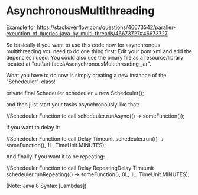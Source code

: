 # AsynchronousMultithreading
Example for https://stackoverflow.com/questions/46673542/paraller-exeuction-of-queries-java-by-multi-threads/46673727#46673727

So basically if you want to use this code now for asynchronous multithreading you need to do one thing first:
Edit your pom.xml and add the depencies i used. You could also use the binary file as a resource/library located at 
"out\artifacts\AsonychronousMultithreading_jar".

What you have to do now is simply creating a new instance of the "Schedeuler"-class!

private final Schedeuler schedeuler = new Schedeuler();

and then just start your tasks asynchronously like that:


//Schedeuler             Function to call 
schedeuler.runAsync(() -> someFunction());


If you want to delay it:

//Schedeuler             Function to call    Delay Timeunit
schedeuler.run(() -> someFunction(), 1L, TimeUnit.MINUTES);


And finally if you want it to be repeating:


//Schedeuler             Function to call    Delay RepeatingDelay Timeunit
schedeuler.runRepeating(() -> someFunction(), 0L, 1L, TimeUnit.MINUTES);


(Note: Java 8 Syntax [Lambdas])
